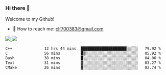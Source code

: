 ### Hi there 👋

<!--
**clingfei/clingfei** is a ✨ _special_ ✨ repository because its `README.md` (this file) appears on your GitHub profile.

Here are some ideas to get you started:

- 🔭 I’m currently working on ...
- 🌱 I’m currently learning ...
- 👯 I’m looking to collaborate on ...
- 🤔 I’m looking for help with ...
- 💬 Ask me about ...
- 📫 How to reach me: ...
- 😄 Pronouns: ...
- ⚡ Fun fact: ...
-->
Welcome to my Github!
- 📧 How to reach me: clf700383@gmail.com

<a href="https://github.com/anuraghazra/github-readme-stats">
  <img src="https://github-readme-stats.vercel.app/api?username=clingfei&count_private=true&show_icons=true&include_all_commits=true&line_height=21&hide_border=true&repo=github-readme-stats" />
</a>
<a href="https://github.com/anuraghazra/convoychat">
  <img src="https://github-readme-stats.vercel.app/api/top-langs/?username=clingfei&hide=Tcl,Perl,Makefile,CSS,HTML,Yacc,Lex,Verilog&langs_count=6&layout=compact&hide_border=true&repo=convoychat" />
</a>

<!--START_SECTION:waka-->

```txt
C++              12 hrs 44 mins  ████████████████████░░░░░   79.92 %
C                56 mins         █▒░░░░░░░░░░░░░░░░░░░░░░░   05.92 %
Bash             38 mins         █░░░░░░░░░░░░░░░░░░░░░░░░   04.06 %
Text             31 mins         ▓░░░░░░░░░░░░░░░░░░░░░░░░   03.27 %
CMake            26 mins         ▓░░░░░░░░░░░░░░░░░░░░░░░░   02.74 %
```

<!--END_SECTION:waka-->
